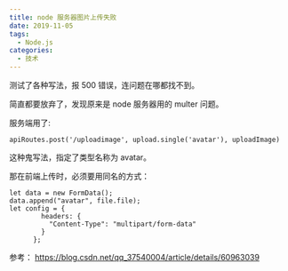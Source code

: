 ```yaml
---
title: node 服务器图片上传失败
date: 2019-11-05
tags:
  - Node.js
categories:
  - 技术
---
```


测试了各种写法，报 500 错误，连问题在哪都找不到。

简直都要放弃了，发现原来是 node 服务器用的 multer 问题。

服务端用了:

`apiRoutes.post('/uploadimage', upload.single('avatar'), uploadImage)`

这种鬼写法，指定了类型名称为 avatar。

那在前端上传时，必须要用同名的方式：

```
let data = new FormData();
data.append("avatar", file.file);
let config = {
        headers: {
          "Content-Type": "multipart/form-data"
        }
      };
```

参考：
https://blog.csdn.net/qq_37540004/article/details/60963039
